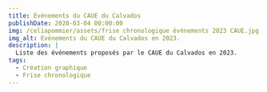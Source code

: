 ```yaml
---
title: Événements du CAUE du Calvados
publishDate: 2020-03-04 00:00:00
img: /celiapommier/assets/frise chronologique événements 2023 CAUE.jpg
img_alt: Evénements du CAUE du Calvados en 2023.
description: |
  Liste des événements proposés par le CAUE du Calvados en 2023.
tags:
  - Création graphique
  - Frise chronologique
---
```


